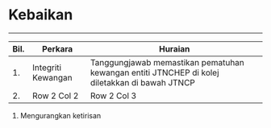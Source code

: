 # Kebaikan
---
| Bil.  | Perkara | Huraian |
|----|-------------------|----------|
| 1. |Integriti Kewangan | Tanggungjawab memastikan pematuhan kewangan entiti JTNCHEP di kolej diletakkan di bawah JTNCP |
| 2. | Row 2 Col 2 | Row 2 Col 3 |

1. Mengurangkan ketirisan
